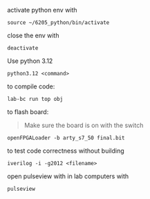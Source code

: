 activate python env with

`source ~/6205_python/bin/activate`

close the env with

`deactivate`

Use python 3.12

`python3.12 <command>`

to compile code:

`lab-bc run top obj`

to flash board:

> Make sure the board is on with the switch

`openFPGALoader -b arty_s7_50 final.bit`

to test code correctness without building

`iverilog -i -g2012 <filename>`

open pulseview with in lab computers with

`pulseview`
